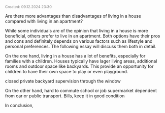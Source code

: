 <span style="font-size:12px; color:#888888;">Created: 09.12.2024 23:30</span>

Are there more advantages than disadvantages of living in a house compared with living in an apartment?

While some individuals are of the opinion that living in a house is more beneficial, others prefer to live in an apartment. Both options have their pros and cons and definitely depends on  various factors such as lifestyle and personal preferences. The following essay will discuss them both in detail.

On the one hand, living in a house has a lot of benefits, especially for families with a children. Houses typically have lager living areas, additional rooms and outdoor space like backyards. This provide an opportunity for children to have their own space to play or even playground.

closed private backyard  supervision through the window

On the other hand, hard to commute school or job supermarket
dependent from car or public transport.
Bills, keep it in good condition 

In conclusion, 

